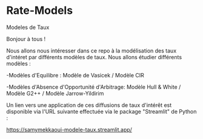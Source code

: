 # Rate-Models
Modeles de Taux


Bonjour à tous !

Nous allons nous intéresser dans ce repo à la modélisation des taux d'intéret par différents modèles de taux. 
Nous allons étudier différents modèles : 

-Modèles d'Equilibre : 
         Modèle de Vasicek
        / Modèle CIR
       
-Modèles d'Absence d'Opportunité d'Arbitrage:
        Modèle Hull & White
       / Modèle G2++
       / Modèle Jarrow-Yildirim
       
      
Un lien vers une application de ces diffusions de taux d'intérêt est disponible via l'URL suivante effectuée via le package "Streamlit" de Python :

https://samymekkaoui-modele-taux.streamlit.app/
